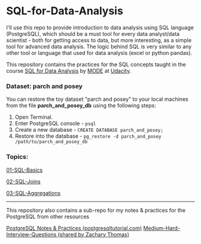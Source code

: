 # SQL-for-Data-Analysis

I'll use this repo to provide introduction to data analysis using SQL language (PostgreSQL), which should be a must tool for every data analyst/data scientist - both for getting access to data, but more interesting, as a simple tool for advanced data analysis. The logic behind SQL is very similar to any other tool or language that used for data analysis (excel or python pandas). 


This repository contains the practices for the SQL concepts taught in the course [SQL for Data Analysis](https://in.udacity.com/course/sql-for-data-analysis--ud198) by [MODE](https://modeanalytics.com) at [Udacity](http://udacity.com/).

### Dataset: parch and posey 

You can restore the toy dataset  "parch and posey" to your local machines from the file **parch_and_posey_db** using the following steps:
1. Open Terminal.
2. Enter PostgreSQL console - `psql` 
3. Create a new database - `CREATE DATABASE parch_and_posey;`
4. Restore into the database - `pg_restore -d parch_and_posey /path/to/parch_and_posey_db`


### Topics:

[01-SQL-Basics](https://github.com/dylan-kuo/SQL-for-Data-Analysis/blob/master/01-Basic-SQL.sql)

[02-SQL-Joins](https://github.com/dylan-kuo/SQL-for-Data-Analysis/blob/master/02-SQL-Joins.sql)

[03-SQL-Aggregations](https://github.com/dylan-kuo/SQL-for-Data-Analysis/blob/master/03-SQL-Aggregations.sql)




---
This repository also contains a sub-repo for my notes & practices for the PostgreSQL from other resources 

[PostgreSQL Notes & Practices (postgresqltutorial.com)](https://github.com/dylan-kuo/SQL-for-Data-Analysis/tree/master/postgresql-sandbox)
[Medium-Hard-Interview-Questions (shared by Zachary Thomas)](https://github.com/dylan-kuo/SQL-for-Data-Analysis/blob/master/postgresql-sandbox/medium-hard-interview-questions.sql)
